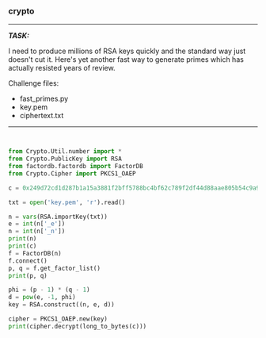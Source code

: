 
### crypto

---

**_TASK:_**

I need to produce millions of RSA keys quickly and the standard way just doesn't cut it. Here's yet another fast way to generate primes which has actually resisted years of review.

Challenge files:
  - fast_primes.py
  - key.pem
  - ciphertext.txt

---


```python


from Crypto.Util.number import *
from Crypto.PublicKey import RSA
from factordb.factordb import FactorDB
from Crypto.Cipher import PKCS1_OAEP

c = 0x249d72cd1d287b1a15a3881f2bff5788bc4bf62c789f2df44d88aae805b54c9a94b8944c0ba798f70062b66160fee312b98879f1dd5d17b33095feb3c5830d28

txt = open('key.pem', 'r').read()

n = vars(RSA.importKey(txt))
e = int(n['_e'])
n = int(n['_n'])
print(n)
print(c)
f = FactorDB(n)
f.connect()
p, q = f.get_factor_list()
print(p, q)

phi = (p - 1) * (q - 1)
d = pow(e, -1, phi)
key = RSA.construct((n, e, d))

cipher = PKCS1_OAEP.new(key)
print(cipher.decrypt(long_to_bytes(c)))



```
